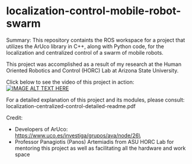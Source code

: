 # localization-control-mobile-robot-swarm
Summary: This repository containts the ROS workspace for a project that utilizes the ArUco library in C++, along with Python code, for the localization and centralized control of a swarm of mobile robots.

This project was accomplished as a result of my research at the Human Oriented Robotics and Control (HORC) Lab at Arizona State University.

Click below to see the video of this project in action:
[![IMAGE ALT TEXT HERE](https://img.youtube.com/vi/yhc8r4Ml8Wc/0.jpg)](https://www.youtube.com/watch?v=yhc8r4Ml8Wc)

For a detailed explanation of this project and its modules, please consult: localization-centralized-control-detailed-readme.pdf

Credit:
- Developers of ArUco: https://www.uco.es/investiga/grupos/ava/node/26\
- Professor Panagiotis (Panos) Artemiadis from ASU HORC Lab for mentoring this project as well as facilitating all the hardware and work space
